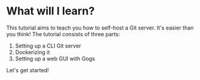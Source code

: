 # What will I learn?
This tutorial aims to teach you how to self-host a Git server. It's easier than you think! The tutorial consists of three parts:
1. Setting up a CLI Git server
2. Dockerizing it
3. Setting up a web GUI with Gogs

Let's get started!